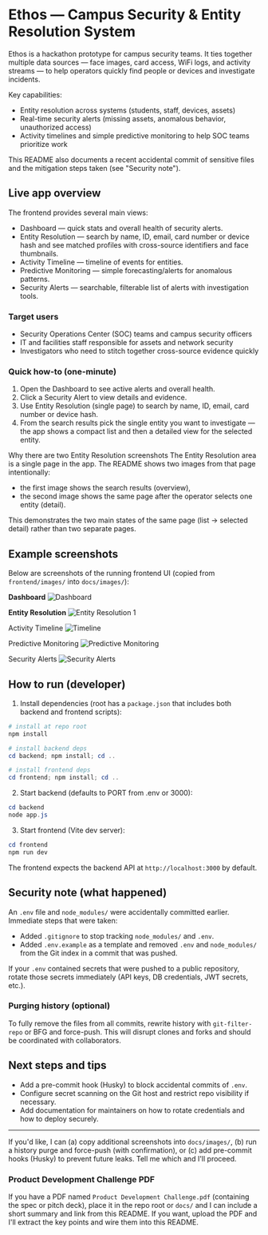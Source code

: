 # Ethos — Campus Security & Entity Resolution System

Ethos is a hackathon prototype for campus security teams. It ties together multiple data sources — face images, card access, WiFi logs, and activity streams — to help operators quickly find people or devices and investigate incidents.

Key capabilities:
- Entity resolution across systems (students, staff, devices, assets)
- Real-time security alerts (missing assets, anomalous behavior, unauthorized access)
- Activity timelines and simple predictive monitoring to help SOC teams prioritize work

This README also documents a recent accidental commit of sensitive files and the mitigation steps taken (see "Security note").

## Live app overview
The frontend provides several main views:
- Dashboard — quick stats and overall health of security alerts.
- Entity Resolution — search by name, ID, email, card number or device hash and see matched profiles with cross-source identifiers and face thumbnails.
- Activity Timeline — timeline of events for entities.
- Predictive Monitoring — simple forecasting/alerts for anomalous patterns.
- Security Alerts — searchable, filterable list of alerts with investigation tools.

### Target users
- Security Operations Center (SOC) teams and campus security officers
- IT and facilities staff responsible for assets and network security
- Investigators who need to stitch together cross-source evidence quickly

### Quick how-to (one-minute)
1. Open the Dashboard to see active alerts and overall health.
2. Click a Security Alert to view details and evidence.
3. Use Entity Resolution (single page) to search by name, ID, email, card number or device hash.
4. From the search results pick the single entity you want to investigate — the app shows a compact list and then a detailed view for the selected entity.

Why there are two Entity Resolution screenshots
The Entity Resolution area is a single page in the app. The README shows two images from that page intentionally:
- the first image shows the search results (overview),
- the second image shows the same page after the operator selects one entity (detail).

This demonstrates the two main states of the same page (list → selected detail) rather than two separate pages.

## Example screenshots
Below are screenshots of the running frontend UI (copied from `frontend/images/` into `docs/images/`):

**Dashboard**
![Dashboard](docs/images/Dashboard.png)

**Entity Resolution**
![Entity Resolution 1](docs/images/Entity_Resolution.png)

Activity Timeline
![Timeline](docs/images/timeline.png)

Predictive Monitoring
![Predictive Monitoring](docs/images/predictive_monitoring.png)

Security Alerts
![Security Alerts](docs/images/security.png)

## How to run (developer)
1. Install dependencies (root has a `package.json` that includes both backend and frontend scripts):

```powershell
# install at repo root
npm install

# install backend deps
cd backend; npm install; cd ..

# install frontend deps
cd frontend; npm install; cd ..
```

2. Start backend (defaults to PORT from .env or 3000):

```powershell
cd backend
node app.js
```

3. Start frontend (Vite dev server):

```powershell
cd frontend
npm run dev
```

The frontend expects the backend API at `http://localhost:3000` by default.

## Security note (what happened)
An `.env` file and `node_modules/` were accidentally committed earlier. Immediate steps that were taken:

- Added `.gitignore` to stop tracking `node_modules/` and `.env`.
- Added `.env.example` as a template and removed `.env` and `node_modules/` from the Git index in a commit that was pushed.

If your `.env` contained secrets that were pushed to a public repository, rotate those secrets immediately (API keys, DB credentials, JWT secrets, etc.).

### Purging history (optional)
To fully remove the files from all commits, rewrite history with `git-filter-repo` or BFG and force-push. This will disrupt clones and forks and should be coordinated with collaborators.

## Next steps and tips
- Add a pre-commit hook (Husky) to block accidental commits of `.env`.
- Configure secret scanning on the Git host and restrict repo visibility if necessary.
- Add documentation for maintainers on how to rotate credentials and how to deploy securely.

---

If you'd like, I can (a) copy additional screenshots into `docs/images/`, (b) run a history purge and force-push (with confirmation), or (c) add pre-commit hooks (Husky) to prevent future leaks. Tell me which and I'll proceed.

### Product Development Challenge PDF
If you have a PDF named `Product Development Challenge.pdf` (containing the spec or pitch deck), place it in the repo root or `docs/` and I can include a short summary and link from this README. If you want, upload the PDF and I'll extract the key points and wire them into this README.
